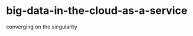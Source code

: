 big-data-in-the-cloud-as-a-service
==================================

converging on the singularity
